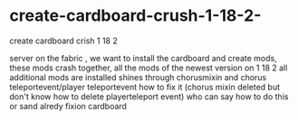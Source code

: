 # create-cardboard-crush-1-18-2-
create cardboard crish 1 18 2 

server on the fabric , we want to install the cardboard and create mods, these mods crash together, all the mods of the newest version on 1 18 2 all additional mods are installed
shines through
chorusmixin
and chorus teleportevent/player teleportevent how to fix it (chorus mixin deleted but don't know how to delete playerteleport event)
who can say how to do this or sand alredy fixion cardboard
